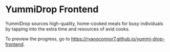 # YummiDrop Frontend

YummiDrop sources high-quality, home-cooked meals for busy individuals by tapping into the extra time and resources of avid cooks.

To preview the progress, go to https://ryanoconnor7.github.io/yummi-drop-frontend.
